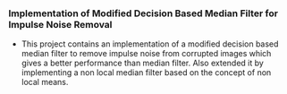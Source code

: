### Implementation of Modified Decision Based Median Filter for Impulse Noise Removal

- This project contains an implementation of a modified decision based median filter to remove impulse noise from corrupted images which gives a better performance than median filter. Also extended it by implementing a non local median filter based on the concept of non local means.
